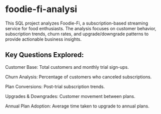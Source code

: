 # foodie-fi-analysi
This SQL project analyzes Foodie-Fi, a subscription-based streaming service for food enthusiasts. The analysis focuses on customer behavior, subscription trends, churn rates, and upgrade/downgrade patterns to provide actionable business insights.

##  Key Questions Explored:
Customer Base: Total customers and monthly trial sign-ups.

Churn Analysis: Percentage of customers who canceled subscriptions.

Plan Conversions: Post-trial subscription trends.

Upgrades & Downgrades: Customer movement between plans.

Annual Plan Adoption: Average time taken to upgrade to annual plans.
